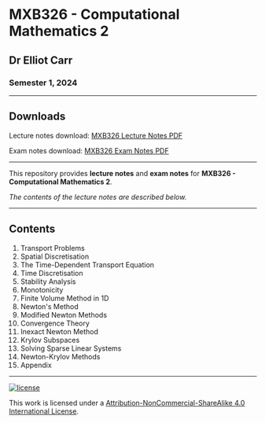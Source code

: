 # MXB326 - Computational Mathematics 2

## Dr Elliot Carr

### Semester 1, 2024

---

## Downloads

Lecture notes download: [MXB326 Lecture Notes PDF](https://www.github.com/Tarang74/MXB326/raw/main/MXB326%20Lecture%20Notes.pdf)

Exam notes download: [MXB326 Exam Notes PDF](https://www.github.com/Tarang74/MXB326/raw/main/MXB326%20Exam%20Notes.pdf)

---

This repository provides **lecture notes** and **exam notes** for **MXB326 - Computational Mathematics 2**.

*The contents of the lecture notes are described below.*

---

## Contents

1. Transport Problems
2. Spatial Discretisation
3. The Time-Dependent Transport Equation
4. Time Discretisation
5. Stability Analysis
6. Monotonicity
7. Finite Volume Method in 1D
8. Newton's Method
9. Modified Newton Methods
10. Convergence Theory
11. Inexact Newton Method
12. Krylov Subspaces
13. Solving Sparse Linear Systems
14. Newton-Krylov Methods
15. Appendix

---

[![license](https://forthebadge.com/images/badges/cc-nc-sa.svg)](http://creativecommons.org/licenses/by-nc-sa/4.0/)

This work is licensed under a [Attribution-NonCommercial-ShareAlike 4.0 International License](http://creativecommons.org/licenses/by-nc-sa/4.0/).
